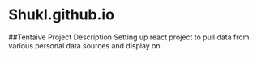 # Shukl.github.io

##Tentaive Project Description
Setting up react project to pull data from various personal data sources and display on
